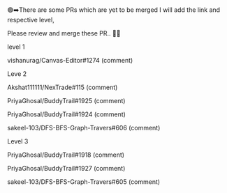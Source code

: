🟢➡️There are some PRs which are yet to be merged I will add the link and respective level,

Please review and merge these PR.. 🙏🏻

level 1

vishanurag/Canvas-Editor#1274 (comment)

Leve 2

Akshat111111/NexTrade#115 (comment)

PriyaGhosal/BuddyTrail#1925 (comment)

PriyaGhosal/BuddyTrail#1924 (comment)

sakeel-103/DFS-BFS-Graph-Travers#606 (comment)

Level 3

PriyaGhosal/BuddyTrail#1918 (comment)

PriyaGhosal/BuddyTrail#1927 (comment)

sakeel-103/DFS-BFS-Graph-Travers#605 (comment)
